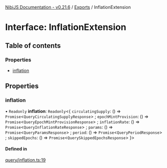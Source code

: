 [NibiJS Documentation - v0.21.6](../intro.md) / [Exports](../modules.md) / InflationExtension

# Interface: InflationExtension

## Table of contents

### Properties

- [inflation](InflationExtension.md#inflation)

## Properties

### inflation

• `Readonly` **inflation**: `Readonly`<{ `circulatingSupply`: () => `Promise`<`QueryCirculatingSupplyResponse`\> ; `epochMintProvision`: () => `Promise`<`QueryEpochMintProvisionResponse`\> ; `inflationRate`: () => `Promise`<`QueryInflationRateResponse`\> ; `params`: () => `Promise`<`QueryParamsResponse`\> ; `period`: () => `Promise`<`QueryPeriodResponse`\> ; `skippedEpochs`: () => `Promise`<`QuerySkippedEpochsResponse`\> }\>

#### Defined in

[query/inflation.ts:19](https://github.com/NibiruChain/ts-sdk/blob/2eedd33/packages/nibijs/src/query/inflation.ts#L19)
